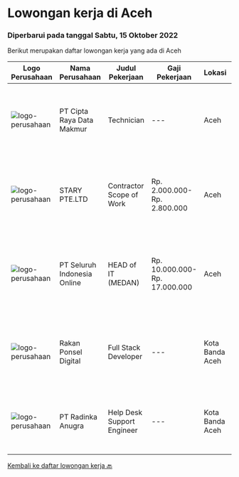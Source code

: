 
  # Lowongan kerja di Aceh

  ### Diperbarui pada tanggal Sabtu, 15 Oktober 2022

  Berikut merupakan daftar lowongan kerja yang ada di Aceh

  |Logo Perusahaan | Nama Perusahaan | Judul Pekerjaan | Gaji Pekerjaan | Lokasi | Deskripsi | Tanggal diunggah | Pranala |
  | -------------- | --------------- | --------------- | --------- | --------- | -------------- | ------- | ----------- |
  |![logo-perusahaan](https://image-service-cdn.seek.com.au/a8bfb958431e6ba1b78daebe498e114a0b6becc3/ee4dce1061f3f616224767ad58cb2fc751b8d2dc)|PT Cipta Raya Data Makmur|Technician|---|Aceh|Menjaga dan memonitor kestabilan server pada performa mesin Melakukan perawatan/maintenance dan perbaikan server pada mesin Menjaga kebersihan...|Jumat, 14 Oktober 2022|https://www.jobstreet.co.id/id/job/technician-4068554?token=0~88a8f820-aa9d-42c9-b122-e1b32dee3324&sectionRank=1&jobId=jobstreet-id-job-4068554|
|![logo-perusahaan](https://image-service-cdn.seek.com.au/06d6602c113738f06a853195f53c906578164178/ee4dce1061f3f616224767ad58cb2fc751b8d2dc)|STARY PTE.LTD|Contractor Scope of Work|Rp. 2.000.000-Rp. 2.800.000|Aceh|Our Partner is Hiring Part-time Job：Job Duty1. Mainly responsible for the production of audio AI content, one voice book, multiple voices book, and AI...|Jumat, 14 Oktober 2022|https://www.jobstreet.co.id/id/job/contractor-scope-of-work-10064268/origin/sg?token=0~88a8f820-aa9d-42c9-b122-e1b32dee3324&sectionRank=2&jobId=jobstreet-sg-job-10064268|
|![logo-perusahaan](https://image-service-cdn.seek.com.au/0b0211cd04dfde6741552748d1d29459a06346af/ee4dce1061f3f616224767ad58cb2fc751b8d2dc)|PT Seluruh Indonesia Online|HEAD of IT  (MEDAN)|Rp. 10.000.000-Rp. 17.000.000|Aceh|Memiliki pengalaman leadership sebagai Manager sebelumnya.Back End Engineer1. Memiliki pengalaman dalam membangun RESTful APIs2. Menguasai bahasa...|Jumat, 07 Oktober 2022|https://www.jobstreet.co.id/id/job/head-of-it-medan-4058716?token=0~88a8f820-aa9d-42c9-b122-e1b32dee3324&sectionRank=3&jobId=jobstreet-id-job-4058716|
|![logo-perusahaan](https://i.ibb.co/sqvTCh9/112815900-stock-vector-no-image-available-icon-flat-vector.webp)|Rakan Ponsel Digital|Full Stack Developer|---|Kota Banda Aceh|Kualifikasi Pekerjaan Pendidikan minimal SMA/SMK/S1/S2 (semua jurusan, diutamakan Teknik Informatika) Mampu Coding dan memahami aplikasi, SQL dan Non...|Senin, 03 Oktober 2022|https://www.jobstreet.co.id/id/job/full-stack-developer-4053492?token=0~88a8f820-aa9d-42c9-b122-e1b32dee3324&sectionRank=4&jobId=jobstreet-id-job-4053492|
|![logo-perusahaan](https://image-service-cdn.seek.com.au/26b393dd48c975eda8e0a58809c07bd6e5fb0807/ee4dce1061f3f616224767ad58cb2fc751b8d2dc)|PT Radinka Anugra|Help Desk Support Engineer|---|Kota Banda Aceh|Responsibilities: Dealing with incoming faults in a professional, courteous manner over the phone and via email Taking ownership of faults and...|Kamis, 22 September 2022|https://www.jobstreet.co.id/id/job/help-desk-support-engineer-4041916?token=0~88a8f820-aa9d-42c9-b122-e1b32dee3324&sectionRank=5&jobId=jobstreet-id-job-4041916|


  [Kembali ke daftar lowongan kerja 🔙](../README.md#daftar-lowongan-kerja)
  